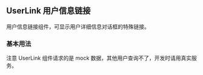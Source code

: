 <div class="demo-header">
<p class="overviewicon">
  <span class="wapi-form-userlink"/>
</p>

## UserLink 用户信息链接

<nova-uxlink widget-name="UserLink"></nova-uxlink>

用户信息链接组件，可显示用户详细信息对话框的特殊链接。
</div>

### 基本用法

注意 UserLink 组件请求的是 mock 数据，其他用户查询不了，开发时请用真实服务。

<nova-demo-view link="user-link/cache-users.vue"></nova-demo-view>

<br>
